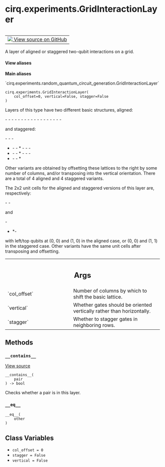 <div itemscope itemtype="http://developers.google.com/ReferenceObject">
<meta itemprop="name" content="cirq.experiments.GridInteractionLayer" />
<meta itemprop="path" content="Stable" />
<meta itemprop="property" content="__contains__"/>
<meta itemprop="property" content="__eq__"/>
<meta itemprop="property" content="__init__"/>
<meta itemprop="property" content="__new__"/>
<meta itemprop="property" content="col_offset"/>
<meta itemprop="property" content="stagger"/>
<meta itemprop="property" content="vertical"/>
</div>

# cirq.experiments.GridInteractionLayer

<!-- Insert buttons and diff -->

<table class="tfo-notebook-buttons tfo-api" align="left">

<td>
  <a target="_blank" href="https://github.com/quantumlib/cirq/tree/master/cirq/experiments/random_quantum_circuit_generation.py">
    <img src="https://www.tensorflow.org/images/GitHub-Mark-32px.png" />
    View source on GitHub
  </a>
</td>
</table>



A layer of aligned or staggered two-qubit interactions on a grid.

<section class="expandable">
  <h4 class="showalways">View aliases</h4>
  <p>
<b>Main aliases</b>
<p>`cirq.experiments.random_quantum_circuit_generation.GridInteractionLayer`</p>
</p>
</section>

<pre class="devsite-click-to-copy prettyprint lang-py tfo-signature-link">
<code>cirq.experiments.GridInteractionLayer(
    col_offset=0, vertical=False, stagger=False
)
</code></pre>



<!-- Placeholder for "Used in" -->

Layers of this type have two different basic structures,
aligned:

*-* *-* *-*
*-* *-* *-*
*-* *-* *-*
*-* *-* *-*
*-* *-* *-*
*-* *-* *-*

and staggered:

*-* *-* *-*
* *-* *-* *
*-* *-* *-*
* *-* *-* *
*-* *-* *-*
* *-* *-* *

Other variants are obtained by offsetting these lattices to the right by
some number of columns, and/or transposing into the vertical orientation.
There are a total of 4 aligned and 4 staggered variants.

The 2x2 unit cells for the aligned and staggered versions of this layer
are, respectively:

*-*
*-*

and

*-*
* *-

with left/top qubits at (0, 0) and (1, 0) in the aligned case, or
(0, 0) and (1, 1) in the staggered case. Other variants have the same unit
cells after transposing and offsetting.

<!-- Tabular view -->
 <table class="responsive fixed orange">
<colgroup><col width="214px"><col></colgroup>
<tr><th colspan="2"><h2 class="add-link">Args</h2></th></tr>

<tr>
<td>
`col_offset`
</td>
<td>
Number of columns by which to shift the basic lattice.
</td>
</tr><tr>
<td>
`vertical`
</td>
<td>
Whether gates should be oriented vertically rather than
horizontally.
</td>
</tr><tr>
<td>
`stagger`
</td>
<td>
Whether to stagger gates in neighboring rows.
</td>
</tr>
</table>



## Methods

<h3 id="__contains__"><code>__contains__</code></h3>

<a target="_blank" href="https://github.com/quantumlib/cirq/tree/master/cirq/experiments/random_quantum_circuit_generation.py">View source</a>

<pre class="devsite-click-to-copy prettyprint lang-py tfo-signature-link">
<code>__contains__(
    pair
) -> bool
</code></pre>

Checks whether a pair is in this layer.


<h3 id="__eq__"><code>__eq__</code></h3>

<pre class="devsite-click-to-copy prettyprint lang-py tfo-signature-link">
<code>__eq__(
    other
)
</code></pre>






## Class Variables

* `col_offset = 0` <a id="col_offset"></a>
* `stagger = False` <a id="stagger"></a>
* `vertical = False` <a id="vertical"></a>
